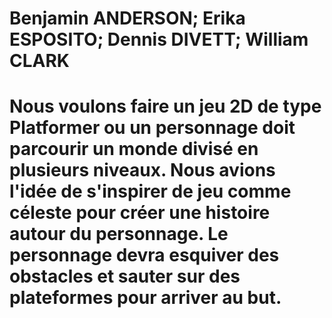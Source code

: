 # Benjamin ANDERSON; Erika ESPOSITO; Dennis DIVETT; William CLARK

# Nous voulons faire un jeu 2D de type Platformer ou un personnage doit parcourir un monde divisé en plusieurs niveaux. Nous avions l'idée de s'inspirer de jeu comme céleste pour créer une histoire autour du personnage. Le personnage devra esquiver des obstacles et sauter sur des plateformes pour arriver au but.
